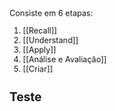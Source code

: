 Consiste em 6 etapas:

1. [[Recall]]
2. [[Understand]]
3. [[Apply]]
4. [[Análise e Avaliação]]
5. [[Criar]]

## Teste
